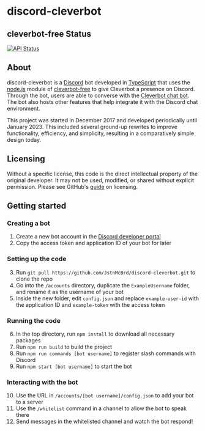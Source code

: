 # discord-cleverbot

## cleverbot-free Status
[![API Status](https://github.com/IntriguingTiles/cleverbot-free/workflows/API%20Status/badge.svg)](https://github.com/IntriguingTiles/cleverbot-free/actions/workflows/api.yml)

## About

discord-cleverbot is a [Discord](https://discord.com/) bot developed in [TypeScript](https://www.typescriptlang.org/) that uses the [node.js](https://nodejs.org/) module of [cleverbot-free](https://www.npmjs.com/package/cleverbot-free) to give Cleverbot a presence on Discord. Through the bot, users are able to converse with the [Cleverbot chat bot](https://www.cleverbot.com/). The bot also hosts other features that help integrate it with the Discord chat environment.

This project was started in December 2017 and developed periodically until January 2023. This included several ground-up rewrites to improve functionality, efficiency, and simplicity, resulting in a comparatively simple design today.

## Licensing

Without a specific license, this code is the direct intellectual property of the original developer. It may not be used, modified, or shared without explicit permission.
Please see GitHub's [guide](https://docs.github.com/en/repositories/managing-your-repositorys-settings-and-features/customizing-your-repository/licensing-a-repository) on licensing.

## Getting started

### Creating a bot

1. Create a new bot account in the [Discord developer portal](https://discord.com/developers/applications/)
2. Copy the access token and application ID of your bot for later

### Setting up the code

3. Run `git pull https://github.com/JstnMcBrd/discord-cleverbot.git` to clone the repo
4. Go into the `/accounts` directory, duplicate the `ExampleUsername` folder, and rename it as the username of your bot
5. Inside the new folder, edit `config.json` and replace `example-user-id` with the application ID and `example-token` with the access token

### Running the code

6. In the top directory, run `npm install` to download all necessary packages
7. Run `npm run build` to build the project
8. Run `npm run commands [bot username]` to register slash commands with Discord
9. Run `npm start [bot username]` to start the bot

### Interacting with the bot

10. Use the URL in `/accounts/[bot username]/config.json` to add your bot to a server
11. Use the `/whitelist` command in a channel to allow the bot to speak there
12. Send messages in the whitelisted channel and watch the bot respond!